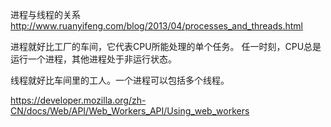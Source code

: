 进程与线程的关系
http://www.ruanyifeng.com/blog/2013/04/processes_and_threads.html

进程就好比工厂的车间，它代表CPU所能处理的单个任务。
任一时刻，CPU总是运行一个进程，其他进程处于非运行状态。


线程就好比车间里的工人。一个进程可以包括多个线程。


https://developer.mozilla.org/zh-CN/docs/Web/API/Web_Workers_API/Using_web_workers